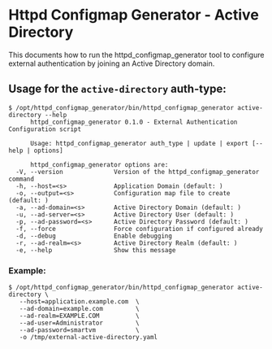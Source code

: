 # Httpd Configmap Generator - Active Directory

This documents how to run the httpd\_configmap\_generator tool to configure external authentication
by joining an Active Directory domain.


## Usage for the `active-directory` auth-type:

```
$ /opt/httpd_configmap_generator/bin/httpd_configmap_generator active-directory --help
      httpd_configmap_generator 0.1.0 - External Authentication Configuration script

      Usage: httpd_configmap_generator auth_type | update | export [--help | options]

      httpd_configmap_generator options are:
  -V, --version              Version of the httpd_configmap_generator command
  -h, --host=<s>             Application Domain (default: )
  -o, --output=<s>           Configuration map file to create (default: )
  -a, --ad-domain=<s>        Active Directory Domain (default: )
  -u, --ad-server=<s>        Active Directory User (default: )
  -p, --ad-password=<s>      Active Directory Password (default: )
  -f, --force                Force configuration if configured already
  -d, --debug                Enable debugging
  -r, --ad-realm=<s>         Active Directory Realm (default: )
  -e, --help                 Show this message
```

### Example:

```
$ /opt/httpd_configmap_generator/bin/httpd_configmap_generator active-directory \
   --host=application.example.com  \
   --ad-domain=example.com         \
   --ad-realm=EXAMPLE.COM          \
   --ad-user=Administrator         \
   --ad-password=smartvm           \
   -o /tmp/external-active-directory.yaml
```


